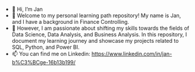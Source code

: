 - 👋 Hi, I’m Jan
- 👀 Welcome to my personal learning path repository! My name is Jan, and I have a background in Finance Controlling.
- 👀 However, I am passionate about shifting my skills towards the fields of Data Science, Data Analysis, and Business Analysis. In this repository, I document my learning journey and showcase my projects related to SQL, Python, and Power BI.
- 📫 You can find me on Linkedin: https://www.linkedin.com/in/jan-b%C3%BCge-16b13b199/

<!---
JB793/JB793 is a ✨ special ✨ repository because its `README.md` (this file) appears on your GitHub profile.
You can click the Preview link to take a look at your changes.
--->
